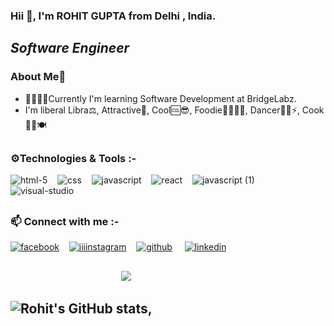 ### Hii 👋, I'm   ROHIT GUPTA from Delhi , India.
##  ***__Software Engineer__***

### About Me💬
- 🌱🎇✨✨Currently I'm learning Software Development at BridgeLabz.
- I'm liberal Libra⚖️, 
 Attractive🧲,
 Cool🆒😎,
 Foodie🍕🍒🍌🍩,
 Dancer🕺🕺⚡,
Cook👨‍🍳🍽️

##

### ⚙️Technologies & Tools :- 


![html-5](https://user-images.githubusercontent.com/67726799/137116706-c85325b1-a624-4fec-b6ce-c0913b9a4d63.png)&nbsp;&nbsp;&nbsp; ![css](https://user-images.githubusercontent.com/67726799/137116788-3d822bb1-f3d3-4f6c-b2b8-9606bf296717.png)&nbsp;&nbsp;&nbsp; ![javascript](https://user-images.githubusercontent.com/67726799/137116863-1685d307-807e-4414-92e2-af82a44bee60.png)&nbsp;&nbsp;&nbsp; ![react](https://user-images.githubusercontent.com/67726799/137116955-44399fa7-f7ca-4a1f-bd68-3cd6cac492a2.png)&nbsp;&nbsp;&nbsp; ![javascript (1)](https://user-images.githubusercontent.com/67726799/137116930-24463b40-ef8b-4836-bf3f-31fc409067dc.png)&nbsp;&nbsp;&nbsp; ![visual-studio](https://user-images.githubusercontent.com/67726799/137117004-37b1a573-a8c8-4ca6-9847-6555978c8efe.png)

##








 ### 📫 Connect with me :- 
 
[![facebook](https://user-images.githubusercontent.com/67726799/137108560-29360629-ccfc-4720-9e4a-4f888e3161fd.png)](https://www.facebook.com/ROHITGUPTA8)&nbsp;&nbsp;&nbsp;   [![iiiinstagram](https://user-images.githubusercontent.com/67726799/137110339-c3bacb8c-4715-4251-99de-2d3de60cf243.png)](https://www.instagram.com/rohhitguptaa)&nbsp;&nbsp;&nbsp;  [![github](https://user-images.githubusercontent.com/67726799/137109345-9e8f4a74-e57f-48bf-b2e9-2c76e6ca2f32.png)](https://github.com/RohitGupta8) &nbsp;&nbsp;&nbsp; [![linkedin](https://user-images.githubusercontent.com/67726799/137109747-f817d485-a469-409e-9fd2-8eec97222728.png)](https://www.linkedin.com/in/rohitgupta08)

##  













 &nbsp;&nbsp;&nbsp;&nbsp;&nbsp;&nbsp;&nbsp;&nbsp;&nbsp;&nbsp;&nbsp;&nbsp;&nbsp;&nbsp;&nbsp;&nbsp;&nbsp;&nbsp;&nbsp;&nbsp;&nbsp;&nbsp;&nbsp;&nbsp;&nbsp;&nbsp;&nbsp;&nbsp;&nbsp;&nbsp;&nbsp;&nbsp;&nbsp;&nbsp;&nbsp;&nbsp;&nbsp;&nbsp;&nbsp;&nbsp;&nbsp;&nbsp;&nbsp;&nbsp;&nbsp;![](https://komarev.com/ghpvc/?username=RohitGupta8&label=Rohit's+Visitors&style=flat&color=brightgreen)

<!--
**RohitGupta8/RohitGupta8** is a ✨ _special_ ✨ repository because its `README.md` (this file) appears on your GitHub profile.

Here are some ideas to get you started:

- 🔭 I’m currently working on ...
- 🌱 I’m currently learning ...
- 👯 I’m looking to collaborate on ...
- 🤔 I’m looking for help with ...
- 💬 Ask me about ...
- 📫 How to reach me: ...
- 😄 Pronouns: ...
- ⚡ Fun fact: ...
-->

##  ![Rohit's GitHub stats](https://github-readme-stats.vercel.app/api?username=RohitGupta8&show_icons=true&theme=radical), 
